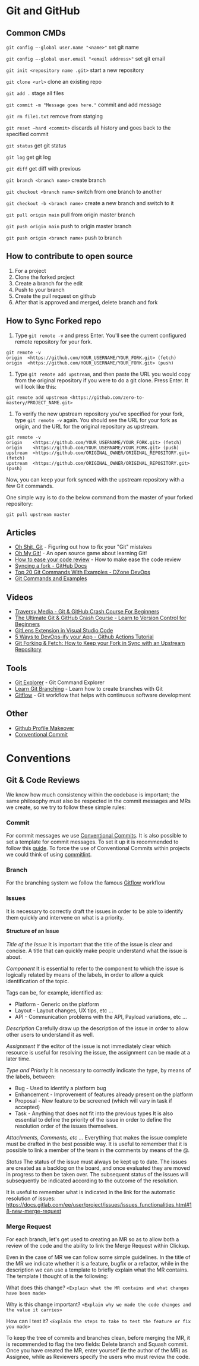 # Git and GitHub

## Common CMDs

`git config –-global user.name "<name>"` set git name

`git config –-global user.email "<email address>"` set git email

`git init <repository name .git>` start a new repository

`git clone <url>` clone an existing repo

`git add .` stage all files

`git commit -m "Message goes here."` commit and add message

`git rm file1.txt` remove from statging

`git reset –hard <commit>` discards all history and goes back to the specified commit

`git status` get git status

`git log` get git log

`git diff` get diff with previous

`git branch <branch name>` create branch

`git checkout <branch name>` switch from one branch to another

`git checkout -b <branch name>` create a new branch and switch to it

`git pull origin main` pull from origin master branch

`git push origin main` push to origin master branch

`git push origin <branch name>` push to branch

## How to contribute to open source

1. For a project
2. Clone the forked project
3. Create a branch for the edit
4. Push to your branch
5. Create the pull request on github
6. After that is approved and merged, delete branch and fork

## How to Sync Forked repo

1. Type `git remote -v` and press Enter. You'll see the current configured remote repository for your fork.

```
git remote -v
origin  <https://github.com/YOUR_USERNAME/YOUR_FORK.git> (fetch)
origin  <https://github.com/YOUR_USERNAME/YOUR_FORK.git> (push)
```

1. Type `git remote add upstream`, and then paste the URL you would copy from the original repository if you were to do a git clone. Press Enter. It will look like this:

```
git remote add upstream <https://github.com/zero-to-mastery/PROJECT_NAME.git>
```

1. To verify the new upstream repository you've specified for your fork, type `git remote -v` again. You should see the URL for your fork as origin, and the URL for the original repository as upstream.

```
git remote -v
origin    <https://github.com/YOUR_USERNAME/YOUR_FORK.git> (fetch)
origin    <https://github.com/YOUR_USERNAME/YOUR_FORK.git> (push)
upstream  <https://github.com/ORIGINAL_OWNER/ORIGINAL_REPOSITORY.git> (fetch)
upstream  <https://github.com/ORIGINAL_OWNER/ORIGINAL_REPOSITORY.git> (push)
```

Now, you can keep your fork synced with the upstream repository with a few Git commands.

One simple way is to do the below command from the master of your forked repository:

```
git pull upstream master
```

## Articles
- [Oh Shit, Git](https://ohshitgit.com) - Figuring out how to fix your "Git" mistakes
- [Oh My Git!](https://ohmygit.org/) - An open source game about learning Git!
- [How to ease your code review](https://medium.com/gogovan-technology/how-to-ease-your-code-review-2254baa867b6) - How to make ease the code review
- [Syncing a fork - GitHub Docs](https://docs.github.com/en/pull-requests/collaborating-with-pull-requests/working-with-forks/syncing-a-fork)
- [Top 20 Git Commands With Examples - DZone DevOps](https://dzone.com/articles/top-20-git-commands-with-examples)
- [Git Commands and Examples](http://www.yolinux.com/TUTORIALS/Git-commands.html)

## Videos

- [Traversy Media - Git & GitHub Crash Course For Beginners](https://www.youtube.com/watch?v=SWYqp7iY_Tc)
- [The Ultimate Git & GitHub Crash Course - Learn to Version Control for Beginners](https://www.youtube.com/watch?v=i76ts_0UryI)
- [GitLens Extension in Visual Studio Code](https://www.youtube.com/watch?v=C6wMNoe78oc)
- [5 Ways to DevOps-ify your App - Github Actions Tutorial](https://www.youtube.com/watch?v=eB0nUzAI7M8)
- [Git Forking & Fetch: How to Keep your Fork in Sync with an Upstream Repository](https://www.youtube.com/watch?v=deEYHVpE1c8)

## Tools
- [Git Explorer](https://gitexplorer.com) - Git Command Explorer
- [Learn Git Branching](https://learngitbranching.js.org) - Learn how to create branches with Git
- [Gitflow](https://www.atlassian.com/git/tutorials/comparing-workflows/gitflow-workflow) - Git workflow that helps with continuous software development

## Other
- [Github Profile Makeover](https://www.youtube.com/watch?v=vblMsgrGjrw)
- [Conventional Commit](https://www.conventionalcommits.org/en/v1.0.0/)

# Conventions

## Git & Code Reviews
We know how much consistency within the codebase is important; the same philosophy must also be respected in the commit messages and MRs we create, so we try to follow these simple rules:

### Commit
For commit messages we use [Conventional Commits](https://www.conventionalcommits.org/en/v1.0.0/). It is also possible to set a template for commit messages. To set it up it is recommended to follow this [guide](https://dev.to/timmybytes/keeping-git-commit-messages-consistent-with-a-custom-template-1jkm). To force the use of Conventional Commits within projects we could think of using [commitlint](https://github.com/conventional-changelog/commitlint).

### Branch
For the branching system we follow the famous [Gitflow](https://www.atlassian.com/git/tutorials/comparing-workflows/gitflow-workflow) workflow

### Issues
It is necessary to correctly draft the issues in order to be able to identify them quickly and intervene on what is a priority.

#### Structure of an Issue

_Title of the Issue_
It is important that the title of the issue is clear and concise. A title that can quickly make people understand what the issue is about.

_Component_
It is essential to refer to the component to which the issue is logically related by means of the labels, in order to allow a quick identification of the topic.

Tags can be, for example, identified as:

* Platform - Generic on the platform
* Layout - Layout changes, UX tips, etc ...
* API - Communication problems with the API, Payload variations, etc ...

_Description_
Carefully draw up the description of the issue in order to allow other users to understand it as well.

_Assignment_
If the editor of the issue is not immediately clear which resource is useful for resolving the issue, the assignment can be made at a later time.

_Type and Priority_
It is necessary to correctly indicate the type, by means of the labels, between:
* Bug - Used to identify a platform bug
* Enhancement - Improvement of features already present on the platform
* Proposal - New feature to be screened (which will vary in task if accepted)
* Task - Anything that does not fit into the previous types
It is also essential to define the priority of the issue in order to define the resolution order of the issues themselves.

_Attachments, Comments, etc ..._
Everything that makes the issue complete must be drafted in the best possible way.
It is useful to remember that it is possible to link a member of the team in the comments by means of the @.

_Status_
The status of the issue must always be kept up to date.
The issues are created as a backlog on the board, and once evaluated they are moved in progress to then be taken over.
The subsequent status of the issues will subsequently be indicated according to the outcome of the resolution.

It is useful to remember what is indicated in the link for the automatic resolution of issues:
https://docs.gitlab.com/ee/user/project/issues/issues_functionalities.html#18-new-merge-request


### Merge Request
For each branch, let's get used to creating an MR so as to allow both a review of the code and the ability to link the Merge Request within Clickup.

Even in the case of MR we can follow some simple guidelines.
In the title of the MR we indicate whether it is a feature, bugfix or a refactor, while in the description we can use a template to briefly explain what the MR contains. The template I thought of is the following:

What does this change?
`<Explain what the MR contains and what changes have been made>`

Why is this change important?
`<Explain why we made the code changes and the value it carries>`

How can I test it?
`<Explain the steps to take to test the feature or fix you made>`

To keep the tree of commits and branches clean, before merging the MR, it is recommended to flag the two fields: Delete branch and Squash commit.
Once you have created the MR, enter yourself (ie the author of the MR) as Assignee, while as Reviewers specify the users who must review the code.